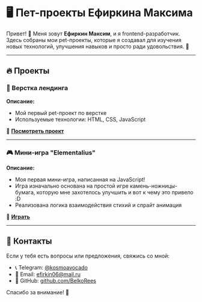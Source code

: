 # 🖥️ Пет-проекты Ефиркина Максима

Привет! 👋 Меня зовут **Ефиркин Максим**, и я frontend-разработчик. Здесь собраны мои pet-проекты, которые я создавал для изучения новых технологий, улучшения навыков и просто ради удовольствия. 🚀

---

## 🔥 Проекты

### 🚗 Верстка лендинга
**Описание:**
- Мой первый pet-проект по верстке
- Используемые технологии: HTML, CSS, JavaScript

🔗 **[Посмотреть проект](verstka1/verstka1.html)**

---

### 🎮 Мини-игра "Elementalius"
**Описание:**
- Моя первая мини-игра, написанная на JavaScript!
- Игра изначально основана на простой игре камень-ножницы-бумага, которую мне захотелось улучшить и вот к чему это привело :D
- Реализована логика взаимодействия стихий и спрайт анимация

🔗 **[Играть](games/elementalius/index.html)**

---

## 📩 Контакты
Если у тебя есть вопросы или предложения, свяжись со мной:
- 📞 Telegram: [@kosmoavocado](https://t.me/kosmoavocado)
- 📧 Email: efirkin06@mail.ru
- 🐙 GitHub: [github.com/BelkoRees](https://github.com/BelkoRees)

Спасибо за внимание! 🚀